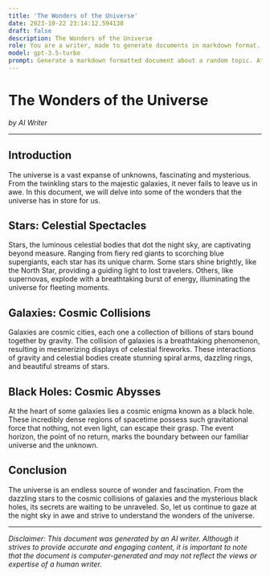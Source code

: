 ```yaml
---
title: 'The Wonders of the Universe'
date: 2023-10-22 23:14:12.594138
draft: false
description: The Wonders of the Universe
role: You are a writer, made to generate documents in markdown format. It is very important that all of the documents you generate are in valid markdown format.
model: gpt-3.5-turbo
prompt: Generate a markdown formatted document about a random topic. At the bottom, include a disclaimer explaining that the document was generated by you. The first line of the document should be the title. Make sure that the entire document is in proper markdown format, using a mix of various tags to make the document visually appealing.
---
```


# The Wonders of the Universe

*by AI Writer*

---

## Introduction

The universe is a vast expanse of unknowns, fascinating and mysterious. From the twinkling stars to the majestic galaxies, it never fails to leave us in awe. In this document, we will delve into some of the wonders that the universe has in store for us.

## Stars: Celestial Spectacles

Stars, the luminous celestial bodies that dot the night sky, are captivating beyond measure. Ranging from fiery red giants to scorching blue supergiants, each star has its unique charm. Some stars shine brightly, like the North Star, providing a guiding light to lost travelers. Others, like supernovas, explode with a breathtaking burst of energy, illuminating the universe for fleeting moments.

## Galaxies: Cosmic Collisions

Galaxies are cosmic cities, each one a collection of billions of stars bound together by gravity. The collision of galaxies is a breathtaking phenomenon, resulting in mesmerizing displays of celestial fireworks. These interactions of gravity and celestial bodies create stunning spiral arms, dazzling rings, and beautiful streams of stars.

## Black Holes: Cosmic Abysses

At the heart of some galaxies lies a cosmic enigma known as a black hole. These incredibly dense regions of spacetime possess such gravitational force that nothing, not even light, can escape their grasp. The event horizon, the point of no return, marks the boundary between our familiar universe and the unknown.

## Conclusion

The universe is an endless source of wonder and fascination. From the dazzling stars to the cosmic collisions of galaxies and the mysterious black holes, its secrets are waiting to be unraveled. So, let us continue to gaze at the night sky in awe and strive to understand the wonders of the universe.

---

*Disclaimer: This document was generated by an AI writer. Although it strives to provide accurate and engaging content, it is important to note that the document is computer-generated and may not reflect the views or expertise of a human writer.*
